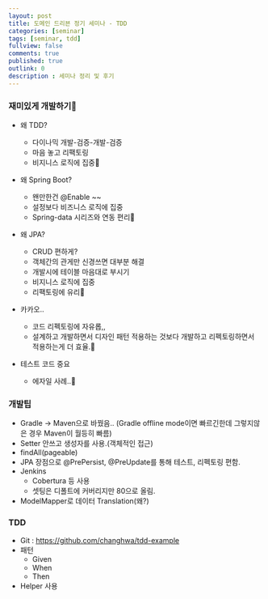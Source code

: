 ```yaml
---
layout: post
title: 도메인 드리븐 정기 세미나 - TDD
categories: [seminar]
tags: [seminar, tdd]
fullview: false
comments: true
published: true
outlink: 0
description : 세미나 정리 및 후기
---
```


### 재미있게 개발하기

* 왜 TDD?
    - 다이나믹 개발-검증-개발-검증
    - 마음 놓고 리팩토링
    - 비지니스 로직에 집중

* 왜 Spring Boot?
    - 왠만한건 @Enable ~~
    - 설정보다 비즈니스 로직에 집중
    - Spring-data 시리즈와 연동 편리

* 왜 JPA?
    - CRUD 편하게?
    - 객체간의 관게만 신경쓰면 대부분 해결
    - 개발시에 테이블 마음대로 부시기
    - 비지니스 로직에 집중
    - 리팩토링에 유리

* 카카오..
    - 코드 리펙토링에 자유롭,,
    - 설계하고 개발하면서 디자인 패턴 적용하는 것보다 개발하고 리펙토링하면서 적용하는게 더 효율.

* 테스트 코드 중요
    - 에자일 사례..

### 개발팁

* Gradle -> Maven으로 바꿨음.. (Gradle offline mode이면 빠르긴한데 그렇지않은 경우 Maven이 월등히 빠름)
* Setter 안쓰고 생성자를 사용.(객체적인 접근)
* findAll(pageable)
* JPA 장점으로 @PrePersist, @PreUpdate를 통해 테스트, 리펙토링 편함. 
* Jenkins
    - Cobertura 등 사용
    - 셋팅은 디폴트에 커버리지만 80으로 올림.
* ModelMapper로 데이터 Translation(왜?)
        
### TDD

* Git :  https://github.com/changhwa/tdd-example
* 패턴
    - Given
    - When
    - Then
* Helper 사용
